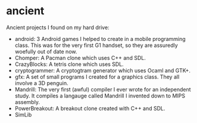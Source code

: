 ancient
=======

Ancient projects I found on my hard drive:
 - android: 3 Android games I helped to create in a mobile programming class.
   This was for the very first G1 handset, so they are assuredly woefully out
   of date now.
 - Chomper: A Pacman clone which uses C++ and SDL.
 - CrazyBlocks: A tetris clone which uses SDL.
 - cryptogrammer: A cryptogtram generator which uses Ocaml and GTK+.
 - gfx: A set of small programs I created for a graphics class.  They all
   involve a 3D penguin.
 - Mandrill: The very first (awful) compiler I ever wrote for an independent
   study.  It compiles a langauge called Mandrill I invented down to MIPS
   assembly.
 - PowerBreakout: A breakout clone created with C++ and SDL.
 - SimLib
